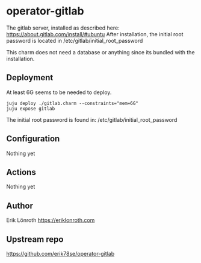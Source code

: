 # operator-gitlab
  The gitlab server, installed as described here: https://about.gitlab.com/install/#ubuntu
  After installation, the initial root password is located in /etc/gitlab/initial_root_password

This charm does not need a database or anything since its bundled with the installation.


## Deployment

At least 6G seems to be needed to deploy.

    juju deploy ./gitlab.charm --constraints="mem=6G"
    juju expose gitlab

The initial root password is found in: /etc/gitlab/initial_root_password

## Configuration
Nothing yet

## Actions
Nothing yet

## Author
Erik Lönroth https://eriklonroth.com

## Upstream repo
https://github.com/erik78se/operator-gitlab
